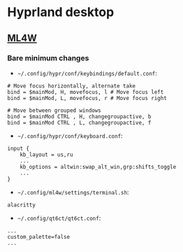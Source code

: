# Hyprland desktop

## [ML4W](https://github.com/mylinuxforwork/dotfiles)

### Bare minimum changes

- `~/.config/hypr/conf/keybindings/default.conf`:

```
# Move focus horizontally, alternate take
bind = $mainMod, H, movefocus, l # Move focus left
bind = $mainMod, L, movefocus, r # Move focus right

# Move between grouped windows
bind = $mainMod CTRL , H, changegroupactive, b
bind = $mainMod CTRL , L, changegroupactive, f
```

- `~/.config/hypr/conf/keyboard.conf`:

```
input {
    kb_layout = us,ru
    ...
    kb_options = altwin:swap_alt_win,grp:shifts_toggle
    ...
}
```

- `~/.config/ml4w/settings/terminal.sh`:

```
alacritty
```

- `~/.config/qt6ct/qt6ct.conf`:

```
...
custom_palette=false
...
```
